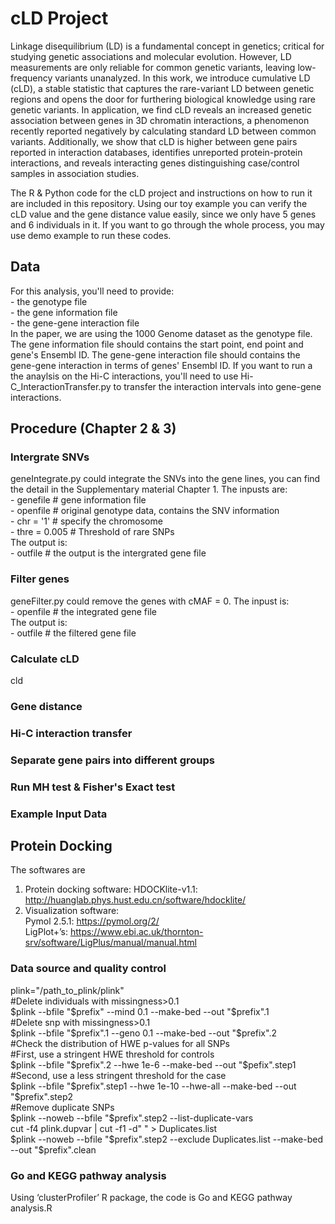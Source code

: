 # cLD Project
Linkage disequilibrium (LD) is a fundamental concept in genetics; critical for studying genetic associations and molecular evolution. However, LD measurements are only reliable for common genetic variants, leaving low-frequency variants unanalyzed. In this work, we introduce cumulative LD (cLD), a stable statistic that captures the rare-variant LD between genetic regions and opens the door for furthering biological knowledge using rare genetic variants. In application, we find cLD reveals an increased genetic association between genes in 3D chromatin interactions, a phenomenon recently reported negatively by calculating standard LD between common variants. Additionally, we show that cLD is higher between gene pairs reported in interaction databases, identifies unreported protein-protein interactions, and reveals interacting genes distinguishing case/control samples in association studies.  

The R & Python code for the cLD project and instructions on how to run it are included in this repository. Using our toy example you can verify the cLD value and the gene distance value easily, since we only have 5 genes and 6 individuals in it. If you want to go through the whole process, you may use demo example to run these codes.

## Data
For this analysis, you'll need to provide:  
  \-  the genotype file  
  \-  the gene information file  
  \-  the gene-gene interaction file  
In the paper, we are using the 1000 Genome dataset as the genotype file. The gene information file should contains the start point, end point and gene's Ensembl ID. The gene-gene interaction file should contains the gene-gene interaction in terms of genes' Ensembl ID. If you want to run a the anaylsis on the Hi-C interactions, you'll need to use Hi-C_InteractionTransfer.py to transfer the interaction intervals into gene-gene interactions. 

## Procedure (Chapter 2 & 3)

### Intergrate SNVs
geneIntegrate.py could integrate the SNVs into the gene lines, you can find the detail in the Supplementary material Chapter 1.
The inpusts are:  
  \-  genefile     #  gene information file  
  \-  openfile     #  original genotype data, contains the SNV information  
  \-  chr = '1'    #  specify the chromosome  
  \-  thre = 0.005 #  Threshold of rare SNPs  
The output is:  
\-  outfile   #  the output is the intergrated gene file  

### Filter genes
geneFilter.py could remove the genes with cMAF = 0.
The inpust is:  
  \-  openfile  #  the integrated gene file  
The output is:  
  \-  outfile  #  the filtered gene file
  
### Calculate cLD
cld
### Gene distance

### Hi-C interaction transfer

### Separate gene pairs into different groups

### Run MH test & Fisher's Exact test

### 


### Example Input Data


## Protein Docking
The softwares are  
1.	Protein docking software:  HDOCKlite-v1.1: http://huanglab.phys.hust.edu.cn/software/hdocklite/   
2.	Visualization software:   
Pymol 2.5.1: https://pymol.org/2/   
LigPlot+’s: https://www.ebi.ac.uk/thornton-srv/software/LigPlus/manual/manual.html  

### Data source and quality control  
plink="/path_to_plink/plink"  
#Delete individuals with missingness>0.1  
$plink --bfile "$prefix" --mind 0.1 --make-bed --out "$prefix".1  
#Delete snp with missingness>0.1   
$plink --bfile "$prefix".1 --geno 0.1 --make-bed --out "$prefix".2  
#Check the distribution of HWE p-values for all SNPs  
#First, use a stringent HWE threshold for controls  
$plink --bfile "$prefix".2 --hwe 1e-6 --make-bed --out "$pefix".step1  
#Second, use a less stringent threshold for the case  
$plink --bfile "$prefix".step1 --hwe 1e-10 --hwe-all --make-bed --out "$prefix".step2  
#Remove duplicate SNPs  
$plink --noweb --bfile "$prefix".step2 --list-duplicate-vars  
cut -f4 plink.dupvar | cut -f1 -d" " > Duplicates.list  
$plink --noweb --bfile "$prefix".step2 --exclude Duplicates.list --make-bed --out "$prefix".clean  

### Go and KEGG pathway analysis
Using ‘clusterProfiler’ R package, the code is Go and KEGG pathway analysis.R
